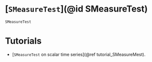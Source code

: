 # [`SMeasureTest`](@id SMeasureTest)

```@docs
SMeasureTest
```

# Tutorials

- [`SMeasureTest` on scalar time series](@ref tutorial_SMeasureMest).